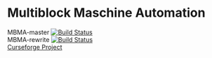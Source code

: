 # Multiblock Maschine Automation
MBMA-master [![Build Status](https://travis-ci.org/BB20101997/MBMA.svg?branch=master)](https://travis-ci.org/BB20101997/MBMA)  
MBMA-rewrite [![Build Status](https://travis-ci.org/BB20101997/MBMA.svg?branch=rewrite)](https://travis-ci.org/BB20101997/MBMA)  
[Curseforge Project](https://minecraft.curseforge.com/projects/multiblock-maschine-automation)

